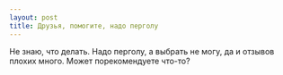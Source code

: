 ```yaml
---
layout: post 
title: Друзья, помогите, надо перголу 
--- 
```

Не знаю, что делать. Надо перголу, а выбрать не могу, да и отзывов плохих много. Может порекомендуете что-то?